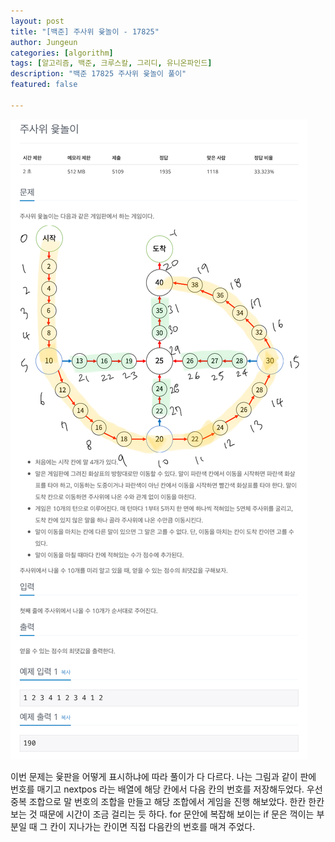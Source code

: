 ```yaml
---
layout: post
title: "[백준] 주사위 윷놀이 - 17825"
author: Jungeun
categories: [algorithm]
tags: [알고리즘, 백준, 크루스칼, 그리디, 유니온파인드]
description: "백준 17825 주사위 윷놀이 풀이"
featured: false

---
```


![17825](/assets/images/boj/17825_boj.png)

이번 문제는 윷판을 어떻게 표시하냐에 따라 풀이가 다 다르다. 나는 그림과 같이 판에 번호를 매기고 nextpos 라는 배열에 해당 칸에서 다음 칸의 번호를 저장해두었다. 우선 중복 조합으로 말 번호의 조합을 만들고 해당 조합에서 게임을 진행 해보았다. 한칸 한칸 보는 것 때문에 시간이 조금 걸리는 듯 하다. for 문안에 복잡해 보이는 if 문은 꺽이는 부분일 때 그 칸이 지나가는 칸이면 직접 다음칸의 번호를 매겨 주었다.

<script src="https://gist.github.com/JungeunKwon/d14f9e25103ff6d542256ea4705f6d16.js"></script>